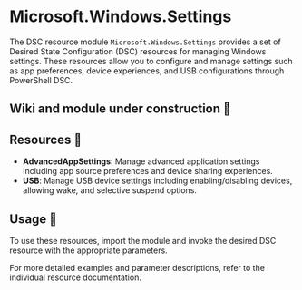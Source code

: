 # Microsoft.Windows.Settings

The DSC resource module `Microsoft.Windows.Settings` provides a set of Desired State Configuration (DSC) resources for managing Windows settings. These resources allow you to configure and manage settings such as app preferences, device experiences, and USB configurations through PowerShell DSC.

## Wiki and module under construction :construction:

## Resources :construction:

- **AdvancedAppSettings**: Manage advanced application settings including app source preferences and device sharing experiences.
- **USB**: Manage USB device settings including enabling/disabling devices, allowing wake, and selective suspend options.

## Usage :construction:

To use these resources, import the module and invoke the desired DSC resource with the appropriate parameters.

For more detailed examples and parameter descriptions, refer to the individual resource documentation.

